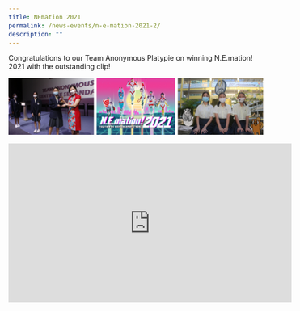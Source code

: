 ```yaml
---
title: NEmation 2021
permalink: /news-events/n-e-mation-2021-2/
description: ""
---
```


Congratulations to our Team Anonymous Platypie on winning N.E.mation! 2021 with the outstanding clip!

![N.E.mation! 2021](/images/NEmation%202021.png)

<iframe width="560" height="315" src="https://www.youtube.com/embed/UwbsOSDwMn8" title="YouTube video player" frameborder="0" allow="accelerometer; autoplay; clipboard-write; encrypted-media; gyroscope; picture-in-picture" allowfullscreen></iframe>


